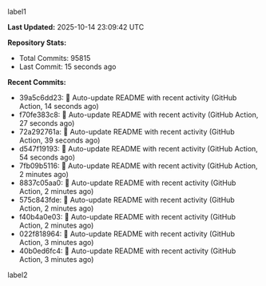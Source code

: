 
label1 
<!-- ACTIVITY_START -->
**Last Updated:** 2025-10-14 23:09:42 UTC

**Repository Stats:**
- Total Commits: 95815
- Last Commit: 15 seconds ago

**Recent Commits:**
- 39a5c6dd23: 🤖 Auto-update README with recent activity (GitHub Action, 14 seconds ago)
- f70fe383c8: 🤖 Auto-update README with recent activity (GitHub Action, 27 seconds ago)
- 72a292761a: 🤖 Auto-update README with recent activity (GitHub Action, 39 seconds ago)
- d547f19193: 🤖 Auto-update README with recent activity (GitHub Action, 54 seconds ago)
- 7fb09b5116: 🤖 Auto-update README with recent activity (GitHub Action, 2 minutes ago)
- 8837c05aa0: 🤖 Auto-update README with recent activity (GitHub Action, 2 minutes ago)
- 575c843fde: 🤖 Auto-update README with recent activity (GitHub Action, 2 minutes ago)
- f40b4a0e03: 🤖 Auto-update README with recent activity (GitHub Action, 2 minutes ago)
- 022f818964: 🤖 Auto-update README with recent activity (GitHub Action, 3 minutes ago)
- 40b0ed6fc4: 🤖 Auto-update README with recent activity (GitHub Action, 3 minutes ago)
<!-- ACTIVITY_END -->

label2
